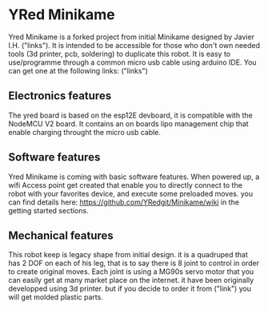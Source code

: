 # YRed Minikame
Yred Minikame is a forked project from initial Minikame designed by Javier I.H. ("links").
It is intended to be accessible for those who don't own needed tools (3d printer, pcb, soldering) to duplicate this robot.
It is easy to use/programme through a common micro usb cable using arduino IDE.
You can get one at the following links: ("links")

## Electronics features
The yred board is based on the esp12E devboard, it is compatible with the NodeMCU V2 board. It contains an on boards lipo management chip that enable charging throught the micro usb cable.

## Software features
Yred Minikame is coming with basic software features. When powered up, a wifi Access point get created that enable you to directly connect to the robot with your favorites device, and execute some preloaded moves. you can find details here: https://github.com/YRedgit/Minikame/wiki
in the getting started sections.

## Mechanical features
This robot keep is legacy shape from initial design. it is a quadruped that has 2 DOF on each of his leg, that is to say there is 8 joint to control in order to create original moves. Each joint is using a MG90s servo motor that you can easily get at many market place on the internet. it have been originally developped using 3d printer. but if you decide to order it from ("link") you will get molded plastic parts. 
